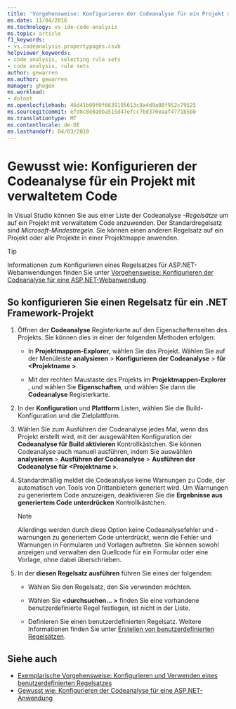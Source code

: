 ```yaml
---
title: 'Vorgehensweise: Konfigurieren der Codeanalyse für ein Projekt mit verwaltetem Code | Microsoft Docs'
ms.date: 11/04/2016
ms.technology: vs-ide-code-analysis
ms.topic: article
f1_keywords:
- vs.codeanalysis.propertypages.csvb
helpviewer_keywords:
- code analysis, selecting rule sets
- code analysis, rule sets
author: gewarren
ms.author: gewarren
manager: ghogen
ms.workload:
- dotnet
ms.openlocfilehash: 46d41b09f0f6639195613c8a4d9a08f952c79525
ms.sourcegitcommit: efd8c8e0a9ba515d47efcc7bd370eaaf4771b5bb
ms.translationtype: MT
ms.contentlocale: de-DE
ms.lasthandoff: 04/03/2018
---
```

# <a name="how-to-configure-code-analysis-for-a-managed-code-project"></a>Gewusst wie: Konfigurieren der Codeanalyse für ein Projekt mit verwaltetem Code

In Visual Studio können Sie aus einer Liste der Codeanalyse *-Regelsätze* um auf ein Projekt mit verwaltetem Code anzuwenden. Der Standardregelsatz sind *Microsoft-Mindestregeln*. Sie können einen anderen Regelsatz auf ein Projekt oder alle Projekte in einer Projektmappe anwenden.

> [!TIP]
> Informationen zum Konfigurieren eines Regelsatzes für ASP.NET-Webanwendungen finden Sie unter [Vorgehensweise: Konfigurieren der Codeanalyse für eine ASP.NET-Webanwendung](../code-quality/how-to-configure-code-analysis-for-an-aspnet-web-application.md).

## <a name="to-configure-a-rule-set-for-a-net-framework-project"></a>So konfigurieren Sie einen Regelsatz für ein .NET Framework-Projekt

1. Öffnen der **Codeanalyse** Registerkarte auf den Eigenschaftenseiten des Projekts. Sie können dies in einer der folgenden Methoden erfolgen:

   - In **Projektmappen-Explorer**, wählen Sie das Projekt. Wählen Sie auf der Menüleiste **analysieren** > **Konfigurieren der Codeanalyse** > **für \<Projektname >**.

   - Mit der rechten Maustaste des Projekts im **Projektmappen-Explorer** , und wählen Sie **Eigenschaften**, und wählen Sie dann die **Codeanalyse** Registerkarte.

1. In der **Konfiguration** und **Plattform** Listen, wählen Sie die Build-Konfiguration und die Zielplattform.

1. Wählen Sie zum Ausführen der Codeanalyse jedes Mal, wenn das Projekt erstellt wird, mit der ausgewählten Konfiguration der **Codeanalyse für Build aktivieren** Kontrollkästchen. Sie können Codeanalyse auch manuell ausführen, indem Sie auswählen **analysieren** > **Ausführen der Codeanalyse** > **Ausführen der Codeanalyse für \<Projektname >**.

1. Standardmäßig meldet die Codeanalyse keine Warnungen zu Code, der automatisch von Tools von Drittanbietern generiert wird. Um Warnungen zu generiertem Code anzuzeigen, deaktivieren Sie die **Ergebnisse aus generiertem Code unterdrücken** Kontrollkästchen.

    > [!NOTE]
    > Allerdings werden durch diese Option keine Codeanalysefehler und -warnungen zu generiertem Code unterdrückt, wenn die Fehler und Warnungen in Formularen und Vorlagen auftreten. Sie können sowohl anzeigen und verwalten den Quellcode für ein Formular oder eine Vorlage, ohne dabei überschrieben.

1. In der **diesen Regelsatz ausführen** führen Sie eines der folgenden:

    - Wählen Sie den Regelsatz, den Sie verwenden möchten.

    - Wählen Sie  **\<durchsuchen... >** finden Sie eine vorhandene benutzerdefinierte Regel festlegen, ist nicht in der Liste.

    - Definieren Sie einen benutzerdefinierten Regelsatz. Weitere Informationen finden Sie unter [Erstellen von benutzerdefinierten Regelsätzen](../code-quality/creating-custom-code-analysis-rule-sets.md).

## <a name="see-also"></a>Siehe auch

- [Exemplarische Vorgehensweise: Konfigurieren und Verwenden eines benutzerdefinierten Regelsatzes](../code-quality/walkthrough-configuring-and-using-a-custom-rule-set.md)
- [Gewusst wie: Konfigurieren der Codeanalyse für eine ASP.NET-Anwendung](../code-quality/how-to-configure-code-analysis-for-an-aspnet-web-application.md)